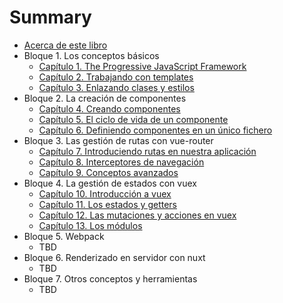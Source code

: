 # Summary

* [Acerca de este libro](README.md)
* Bloque 1. Los conceptos básicos
  * [Capítulo 1. The Progressive JavaScript Framework](introduccion.md)
  * [Capítulo 2. Trabajando con templates](templates.md)
  * [Capítulo 3. Enlazando clases y estilos](estilos.md)
* Bloque 2. La creación de componentes
  * [Capítulo 4. Creando componentes](componentes.md)
  * [Capítulo 5. El ciclo de vida de un componente](ciclo.md)
  * [Capítulo 6. Definiendo componentes en un único fichero](fichero.md)
* Bloque 3. Las gestión de rutas con vue-router
  * [Capítulo 7. Introduciendo rutas  en nuestra aplicación](rutas.md)
  * [Capítulo 8. Interceptores de navegación](interceptores.md)
  * [Capítulo 9. Conceptos avanzados](router-avanzado.md)
* Bloque 4. La gestión de estados con vuex
  * [Capítulo 10. Introducción a vuex](vuex.md)
  * [Capítulo 11. Los estados y getters](getters.md)
  * [Capítulo 12. Las mutaciones y acciones en vuex](mutaciones.md)
  * [Capítulo 13. Los módulos](módulos.md)
* Bloque 5. Webpack
  * TBD
* Bloque 6. Renderizado en servidor con nuxt
  * TBD
* Bloque 7. Otros conceptos y herramientas
  * TBD

